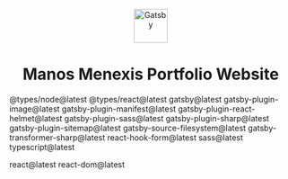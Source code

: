 <p align="center">
  <a href="https://www.gatsbyjs.com/?utm_source=starter&utm_medium=readme&utm_campaign=minimal-starter-ts">
    <img alt="Gatsby" src="https://www.gatsbyjs.com/Gatsby-Monogram.svg" width="60" />
  </a>
</p>
<h1 align="center">
  Manos Menexis Portfolio Website
</h1>

@types/node@latest 
@types/react@latest 
gatsby@latest 
gatsby-plugin-image@latest 
gatsby-plugin-manifest@latest 
gatsby-plugin-react-helmet@latest 
gatsby-plugin-sass@latest 
gatsby-plugin-sharp@latest 
gatsby-plugin-sitemap@latest 
gatsby-source-filesystem@latest 
gatsby-transformer-sharp@latest 
react-hook-form@latest 
sass@latest 
typescript@latest 

react@latest
react-dom@latest
